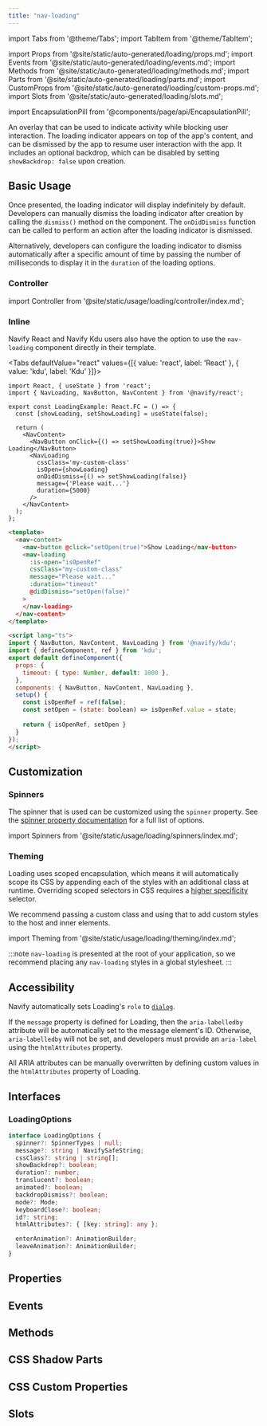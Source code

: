 ```yaml
---
title: "nav-loading"
---
```

import Tabs from '@theme/Tabs';
import TabItem from '@theme/TabItem';

import Props from '@site/static/auto-generated/loading/props.md';
import Events from '@site/static/auto-generated/loading/events.md';
import Methods from '@site/static/auto-generated/loading/methods.md';
import Parts from '@site/static/auto-generated/loading/parts.md';
import CustomProps from '@site/static/auto-generated/loading/custom-props.md';
import Slots from '@site/static/auto-generated/loading/slots.md';

<head>
  <title>Loading | Application Loading Indicator Overlay | nav-loading</title>
  <meta name="description" content="The nav-loading overlay indicates activity while blocking user interaction. The loading indicator appears on top of the app's content, and can be dismissed." />
</head>

import EncapsulationPill from '@components/page/api/EncapsulationPill';

<EncapsulationPill type="scoped" />


An overlay that can be used to indicate activity while blocking user interaction. The loading indicator appears on top of the app's content, and can be dismissed by the app to resume user interaction with the app. It includes an optional backdrop, which can be disabled by setting `showBackdrop: false` upon creation.

## Basic Usage

Once presented, the loading indicator will display indefinitely by default. Developers can manually dismiss the loading indicator after creation by calling the `dismiss()` method on the component. The `onDidDismiss` function can be called to perform an action after the loading indicator is dismissed.

Alternatively, developers can configure the loading indicator to dismiss automatically after a specific amount of time by passing the number of milliseconds to display it in the `duration` of the loading options.

### Controller

import Controller from '@site/static/usage/loading/controller/index.md';

<Controller />

### Inline

Navify React and Navify Kdu users also have the option to use the `nav-loading` component directly in their template.

<Tabs defaultValue="react" values={[{ value: 'react', label: 'React' }, { value: 'kdu', label: 'Kdu' }]}>
<TabItem value="react">

```tsx
import React, { useState } from 'react';
import { NavLoading, NavButton, NavContent } from '@navify/react';

export const LoadingExample: React.FC = () => {
  const [showLoading, setShowLoading] = useState(false);

  return (
    <NavContent>
      <NavButton onClick={() => setShowLoading(true)}>Show Loading</NavButton>
      <NavLoading
        cssClass='my-custom-class'
        isOpen={showLoading}
        onDidDismiss={() => setShowLoading(false)}
        message={'Please wait...'}
        duration={5000}
      />
    </NavContent>
  );
};
```
</TabItem>
<TabItem value="kdu">

```html
<template>
  <nav-content>
    <nav-button @click="setOpen(true)">Show Loading</nav-button>
    <nav-loading
      :is-open="isOpenRef"
      cssClass="my-custom-class"
      message="Please wait..."
      :duration="timeout"
      @didDismiss="setOpen(false)"
    >
    </nav-loading>
  </nav-content>
</template>

<script lang="ts">
import { NavButton, NavContent, NavLoading } from '@navify/kdu';
import { defineComponent, ref } from 'kdu';
export default defineComponent({
  props: {
    timeout: { type: Number, default: 1000 },
  },
  components: { NavButton, NavContent, NavLoading },
  setup() {
    const isOpenRef = ref(false);
    const setOpen = (state: boolean) => isOpenRef.value = state;
    
    return { isOpenRef, setOpen }
  }
});
</script>
```
</TabItem>
</Tabs>

## Customization

### Spinners

The spinner that is used can be customized using the `spinner` property. See the [spinner property documentation](#spinner) for a full list of options.

import Spinners from '@site/static/usage/loading/spinners/index.md';

<Spinners />

### Theming

Loading uses scoped encapsulation, which means it will automatically scope its CSS by appending each of the styles with an additional class at runtime. Overriding scoped selectors in CSS requires a [higher specificity](https://developer.mozilla.org/en-US/docs/Web/CSS/Specificity) selector.

We recommend passing a custom class and using that to add custom styles to the host and inner elements.

import Theming from '@site/static/usage/loading/theming/index.md';

<Theming />

:::note
 `nav-loading` is presented at the root of your application, so we recommend placing any `nav-loading` styles in a global stylesheet.
:::

## Accessibility
  
Navify automatically sets Loading's `role` to [`dialog`](https://developer.mozilla.org/en-US/docs/Web/Accessibility/ARIA/Roles/dialog_role).

If the `message` property is defined for Loading, then the `aria-labelledby` attribute will be automatically set to the message element's ID. Otherwise, `aria-labelledby` will not be set, and developers must provide an `aria-label` using the `htmlAttributes` property.
  
All ARIA attributes can be manually overwritten by defining custom values in the `htmlAttributes` property of Loading.

## Interfaces

### LoadingOptions

```typescript
interface LoadingOptions {
  spinner?: SpinnerTypes | null;
  message?: string | NavifySafeString;
  cssClass?: string | string[];
  showBackdrop?: boolean;
  duration?: number;
  translucent?: boolean;
  animated?: boolean;
  backdropDismiss?: boolean;
  mode?: Mode;
  keyboardClose?: boolean;
  id?: string;
  htmlAttributes?: { [key: string]: any };

  enterAnimation?: AnimationBuilder;
  leaveAnimation?: AnimationBuilder;
}
```


## Properties
<Props />

## Events
<Events />

## Methods
<Methods />

## CSS Shadow Parts
<Parts />

## CSS Custom Properties
<CustomProps />

## Slots
<Slots />
